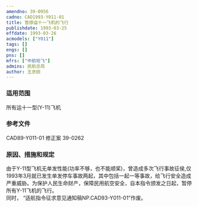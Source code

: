 ```yaml
---
amendno: 39-0956  
cadno: CAD1993-Y011-01  
title: 暂停运十一飞机的飞行  
publishdate: 1993-03-25  
effdate: 1993-03-26  
acmodels: ["Y011"]  
tags: []  
engs: []  
pns: []  
mfrs: ["中航哈飞"]  
admins: 民航总局  
author: 王彦田  
---
```

  
### 适用范围  
所有运十一型(Y-11)飞机  
  
<!--more-->  
### 参考文件  
  CAD89-Y011-01 修正案 39-0262  
  
### 原因、措施和规定  

  由于Y-11型飞机无单发性能(功率不够，也不能顺桨)，曾造成多次飞行事故征侯,仅1993年3月就已发生单发停车事故两起，其中包括一起一等事故，给飞行安全造成严重威胁。为保护人民生命财产，保障民用航空安全，自本指令颁发之日起，暂停所有Y-11飞机的飞行。  
  同时， “适航指令征求意见通知稿NP.CAD93-Y011-01”作废。  
